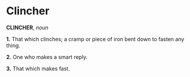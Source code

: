 # Clincher

**CLINCHER**, _noun_

**1.** That which clinches; a cramp or piece of iron bent down to fasten any thing.

**2.** One who makes a smart reply.

**3.** That which makes fast.